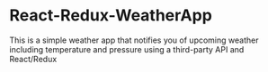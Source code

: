 # React-Redux-WeatherApp

This is a simple weather app that notifies you of upcoming weather including temperature and pressure using a third-party API and React/Redux
